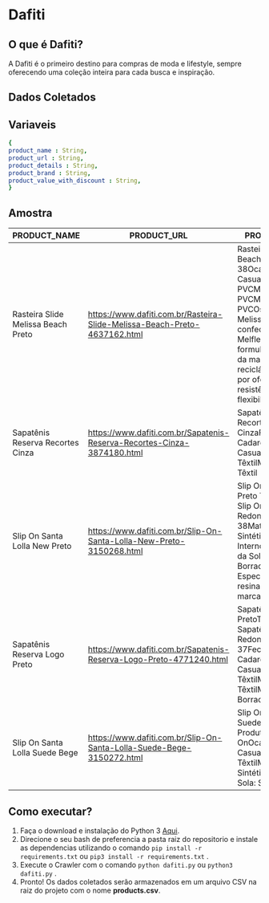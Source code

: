 # **Dafiti**

## O que é Dafiti?

A Dafiti é o primeiro destino para compras de moda e lifestyle, sempre oferecendo uma coleção inteira para cada busca e inspiração.

## **Dados Coletados**

## Variaveis

```yaml
{
product_name : String,
product_url : String,
product_details : String,
product_brand : String,
product_value_with_discount : String,
}
```

## Amostra

| PRODUCT_NAME | PRODUCT_URL | PRODUCT_DETAILS | PRODUCT_BRAND | PRODUCT_VALUE_WITH_DISCOUNT |
| --- | --- | --- | --- | --- |
| Rasteira Slide Melissa Beach Preto | https://www.dafiti.com.br/Rasteira-Slide-Melissa-Beach-Preto-4637162.html | Rasteira Slide Melissa Beach PretoTamanho: 38Ocasião/Estilo: CasualMaterial Externo: PVCMaterial Interno: PVCMaterial da Sola: PVCOs produtos Melissa são confeccionados em Melflex, PVC de formulação exclusiva da marca, 100% reciclável, responsável por oferecer resistência, maciez e flexibilidade às peças. | Melissa | R$ 109,90 |
| Sapatênis Reserva Recortes Cinza | https://www.dafiti.com.br/Sapatenis-Reserva-Recortes-Cinza-3874180.html | Sapatênis Reserva Recortes CinzaFechamento: CadarçoOcasião/Estilo: CasualMaterial: TêxtilMaterial Interno: Têxtil | Reserva | R$ 164,99 |
| Slip On Santa Lolla New Preto | https://www.dafiti.com.br/Slip-On-Santa-Lolla-New-Preto-3150268.html | Slip On Santa Lolla New Preto Tipo de Produto: Slip OnBico: RedondoTamanho: 38Material: SintéticoMaterial Interno: TêxtilMaterial da Sola: BorrachaCaracterísticas Especiais: Acabamento resinado e detalhe da marca. | Santa Lolla | R$ 79,99 |
| Sapatênis Reserva Logo Preto | https://www.dafiti.com.br/Sapatenis-Reserva-Logo-Preto-4771240.html | Sapatênis Reserva Logo PretoTipo de Produto: SapatênisBico: RedondoTamanho: 37Fechamento: CadarçoOcasião/Estilo: CasualMaterial Externo: TêxtilMaterial Interno: TêxtilMaterial da Sola: Borracha | Reserva | R$ 189,99 |
| Slip On Santa Lolla Suede Bege | https://www.dafiti.com.br/Slip-On-Santa-Lolla-Suede-Bege-3150272.html | Slip On Santa Lolla Suede Bege Tipo de Produto: Slip OnOcasião/Estilo: CasualMaterial Externo: TêxtilMaterial Interno: SintéticoMaterial da Sola: Sintético | Santa Lolla | R$ 79,99 |

## Como executar?

1. Faça o download e instalação do Python 3 [Aqui](https://www.python.org/).
2. Direcione o seu bash de preferencia a pasta raiz do repositorio e instale as dependencias utilizando o comando ```pip install -r requirements.txt``` ou ```pip3 install -r requirements.txt``` .
3. Execute o Crawler com o comando ```python dafiti.py``` ou ```python3 dafiti.py``` .
4. Pronto! Os dados coletados serão armazenados em um arquivo CSV na raiz do projeto com o nome **products.csv**.
